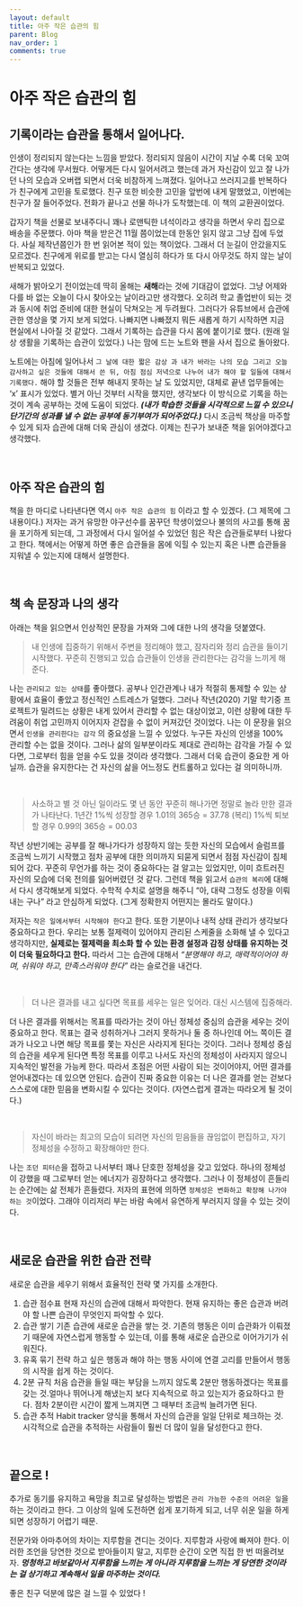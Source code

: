 ```yaml
---
layout: default
title: 아주 작은 습관의 힘
parent: Blog
nav_order: 1
comments: true
---
```

# 아주 작은 습관의 힘

## 기록이라는 습관을 통해서 일어나다.

인생이 정리되지 않는다는 느낌을 받았다. 정리되지 않음이 시간이 지날 수록 더욱 꼬여간다는 생각에 무서웠다. 어떻게든 다시 일어서려고 했는데 과거 자신감이 있고 잘 나가던 나의 모습과 오버랩 되면서 더욱 비참하게 느껴졌다. 일어나고 쓰러지고를 반복하다가 친구에게 고민을 토로했다. 친구 또한 비슷한 고민을 앞번에 내게 말했었고, 이번에는 친구가 잘 들어주었다. 전화가 끝나고 선물 하나가 도착했는데. 이 책의 교환권이었다.

갑자기 책을 선물로 보내주다니 꽤나 로맨틱한 녀석이라고 생각을 하면서 우리 집으로 배송을 주문했다. 아마 책을 받은건 11월 쯤이었는데 한동안 읽지 않고 그냥 집에 두었다. 사실 제작년쯤인가 한 번 읽어본 적이 있는 책이었다. 그래서 더 눈길이 안갔을지도 모르겠다. 친구에게 위로를 받고는 다시 열심히 하다가 또 다시 아무것도 하지 않는 날이 반복되고 있었다.

새해가 밝아오기 전이었는데 딱히 올해는 **새해**라는 것에 기대감이 없었다. 그냥 어제와 다를 바 없는 오늘이 다시 찾아오는 날이라고만 생각했다. 오히려 학교 졸업반이 되는 것과 동시에 취업 준비에 대한 현실이 닥쳐오는 게 두려웠다. 그러다가 유튜브에서 습관에 관한 영상을 몇 가지 보게 되었다. 나빠지면 나빠졌지 뭐든 새롭게 하기 시작하면 지금 현실에서 나아질 것 같았다. 그래서 기록하는 습관을 다시 몸에 붙이기로 했다. (원래 일상 생활을 기록하는 습관이 있었다.) 나는 맘에 드는 노트와 팬을 사서 집으로 돌아왔다.

노트에는 아침에 일어나서 `그 날에 대한 짧은 감상 과 내가 바라는 나의 모습 그리고 오늘 감사하고 싶은 것들에 대해서 쓴 뒤, 아침 점심 저녁으로 나누어 내가 해야 할 일들에 대해서 기록했다.` 해야 할 것들은 전부 해내지 못하는 날 도 있었지만, 대체로 끝낸 업무들에는 ‘x’ 표시가 있었다. 별거 아닌 것부터 시작을 했지만, 생각보다 이 방식으로 기록을 하는 것이 계속 공부하는 것에 도움이 되었다. ***(내가 학습한 것들을 시각적으로 느낄 수 있으니 단기간의 성과를 낼 수 없는 공부에 동기부여가 되어주었다.)*** 다시 조금씩 책상을 마주할 수 있게 되자 습관에 대해 더욱 관심이 생겼다. 이제는 친구가 보내준 책을  읽어야겠다고 생각했다.

<br>

## 아주 작은 습관의 힘
책을 한 마디로 나타낸다면 역시 `아주 작은 습관의 힘` 이라고 할 수 있겠다. (그 제목에 그 내용이다.)  저자는 과거 유망한 야구선수를 꿈꾸던 학생이었으나 불의의 사고를 통해 꿈을 포기하게 되는데, 그 과정에서 다시 일어설 수 있었던 힘은 작은 습관들로부터 나왔다고 한다. 책에서는 어떻게 하면 좋은 습관들을 몸에 익힐 수 있는지 혹은 나쁜 습관들을 지워낼 수 있는지에 대해서 설명한다.

<br>

## 책 속 문장과 나의 생각
아래는 책을 읽으면서 인상적인 문장을 가져와 그에 대한 나의 생각을 덧붙였다.

> 내 인생에 집중하기 위해서 주변을 정리해야 했고, 잠자리와 정리 습관을 들이기 시작했다. 꾸준히 진행되고 있습 습관들이 인생을 관리한다는 감각을 느끼게 해준다.

나는 `관리되고 있는 상태`를 좋아했다. 공부나 인간관계나 내가 적절히 통제할 수 있는 상황에서 효율이 좋았고 정신적인 스트레스가 덜했다. 그러나 작년(2020) 기말 학기중 프로젝트가 밀려드는 상황은 내게 있어서 관리할 수 없는 대상이었고, 이런 상황에 대한 두려움이 취업 고민까지 이어지자 걷잡을 수 없이 커져갔던 것이었다. 나는 이 문장을 읽으면서 `인생을 관리한다는 감각` 의 중요성을 느낄 수 있었다. 누구든 자신의 인생을 100% 관리할 수는 없을 것이다. 그러나 삶의 일부분이라도 제대로 관리하는 감각을 가질 수 있다면, 그로부터 힘을 얻을 수도 있을 것이라 생각했다. 그래서 더욱 습관이 중요한 게 아닐까. 습관을 유지한다는 건 자신의 삶을 어느정도 컨트롤하고 있다는 걸 의미하니까.

<br>

> 사소하고 별 것 아닌 일이라도 몇 년 동안 꾸준히 해나가면 정말로 놀라 만한 결과가 나타난다.
> 1년간 1%씩 성장할 경우 1.01의 365승 = 37.78 (복리)
>           1%씩 퇴보할 경우 0.99의 365승 = 00.03 

작년 상반기에는 공부를 잘 해나가다가 성장하지 않는 듯한 자신의 모습에서 슬럼프를 조금씩 느끼기 시작했고 점차 공부에 대한 의미까지 되묻게 되면서 점점 자신감이 침체되어 갔다. 꾸준히 무언가를 하는 것이 중요하다는 걸 알고는 있었지만, 이미 흐트러진 자신의 모습에 더욱 전의를 잃어버렸던 것 같다. 그런데 책을 읽고서 `습관의 복리`에 대해서 다시 생각해보게 되었다. 수학적 수치로 설명을 해주니 “아, 대략 그정도 성장을 이뤄내는 구나” 라고 안심하게 되었다. (그게 정확한지 어떤지는 몰라도 말이다.)

저자는 `작은 일에서부터 시작해야 한다`고 한다. 또한 기분이나 내적 상태 관리가 생각보다 중요하다고 한다. 우리는 보통 절제력이 있어야지 관리된 스케줄을 소화해 낼 수 있다고 생각하지만, **실제로는 절제력을 최소화 할 수 있는 환경 설정과 감정 상태를 유지하는 것이 더욱 필요하다고 한다.** 따라서 그는 습관에 대해서 *“분명해야 하고, 매력적이어야 하며, 쉬워야 하고, 만족스러워야 한다”* 라는 슬로건을 내건다.

<br>

> 더 나은 결과를 내고 싶다면 목표를 세우는 일은 잊어라. 대신 시스템에 집중해라.

더 나은 결과를 위해서는 목표를 따라가는 것이 아닌 정체성 중심의 습관을 세우는 것이 중요하고 한다. 목표는 결국 성취하거나 그러지 못하거나 둘 중 하나인데 어느 쪽이든 결과가 나오고 나면 해당 목표를 쫓는 자신은 사라지게 된다는 것이다. 그러나 정체성 중심의 습관을 세우게 된다면 특정 목표를 이루고 나서도 자신의 정체성이 사라지지 않으니 지속적인 발전을 가능케 한다. 따라서 초점은 어떤 사람이 되는 것이어야지, 어떤 결과를 얻어내겠다는 데 있으면 안된다. 습관이 진짜 중요한 이유는 더 나은 결과를 얻는 걷보다 스스로에 대한 믿음을 변화시킬 수 있다는 것이다. (자연스럽게 결과는 따라오게 될 것이다.)

<br>

> 자신이 바라는 최고의 모습이 되려면 자신의 믿음들을 끊임없이 편집하고, 자기 정체성을 수정하고 확장해야만 한다.

나는 `조던 피터슨`을 접하고 나서부터 꽤나 단호한 정체성을 갖고 있었다. 하나의 정체성이 강했을 때 그로부터 얻는 에너지가 굉장하다고 생각했다. 그러나 이 정체성이 흔들리는 순간에는 삶 전체가 흔들렸다. 저자의 표현에 의하면 `정체성은 변화하고 확장해 나가야 하는 것`이었다. 그래야 이리저리 부는 바람 속에서 유연하게 부러지지 않을 수 있는 것이다.

<br>

## 새로운 습관을 위한 습관 전략
새로운 습관을 세우기 위해서 효율적인 전략 몇 가지를 소개한다.
1. 습관 점수표
현재 자신의 습관에 대해서 파악한다. 현재 유지하는 좋은 습관과 버려야 할 나쁜 습관이 무엇인지 파악할 수 있다.
2. 습관 쌓기
기존 습관에 새로운 습관을 쌓는 것. 기존의 행동은 이미 습관화가 이뤄졌기 때문에 자연스럽게 행동할 수 있는데, 이를 통해 새로운 습관으로 이어가기가 쉬워진다.
3. 유혹 묶기 전략
하고 싶은 행동과 해야 하는 행동 사이에 연결 고리를 만들어서 행동의 시작을 쉽게 하는 것이다.
4. 2분 규칙
처음 습관을 들일 때는 부담을 느끼지 않도록 2분만 행동하겠다는 목표를 갖는 것.얼마나 뛰어나게 해냈는지 보다 지속적으로 하고 있는지가 중요하다고 한다. 점차 2분이란 시간이 짧게 느껴지면 그 때부터 조금씩 늘려가면 된다.
5. 습관 추적
Habit tracker 양식을 통해서 자신의 습관을 일일 단위로 체크하는 것. 시각적으로 습관을 추적하는 사람들이 훨씬 더 많이 일을 달성한다고 한다.

<br>

## 끝으로 !
추가로 동기를 유지하고 욕망을 최고로 달성하는 방법은 `관리 가능한 수준의 어려운 일`을 하는 것이라고 한다. 그 이상의 일에 도전하면 쉽게 포기하게 되고, 너무 쉬운 일을 하게 되면 성장하기 어렵기 때문. 

전문가와 아마추어의 차이는 지루함을 견디는 것이다. 지루함과 사랑에 빠져야 한다. 이러한 조언을 당연한 것으로 받아들이지 말고, 지루한 순간이 오면 직접 한 번 떠올려보자. ***멍청하고 바보같아서 지루함을 느끼는 게 아니라 지루함을 느끼는 게 당연한 것이라는 걸 상기하고 계속해서 일을 마주하는 것이다.***

좋은 친구 덕분에 많은 걸 느낄 수 있었다 !